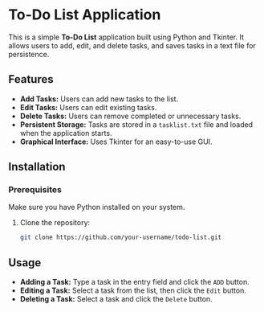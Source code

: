 # To-Do List Application

This is a simple **To-Do List** application built using Python and Tkinter. It allows users to add, edit, and delete tasks, and saves tasks in a text file for persistence.

## Features
- **Add Tasks:** Users can add new tasks to the list.
- **Edit Tasks:** Users can edit existing tasks.
- **Delete Tasks:** Users can remove completed or unnecessary tasks.
- **Persistent Storage:** Tasks are stored in a `tasklist.txt` file and loaded when the application starts.
- **Graphical Interface:** Uses Tkinter for an easy-to-use GUI.

## Installation
### Prerequisites
Make sure you have Python installed on your system.

1. Clone the repository:
   ```sh
   git clone https://github.com/your-username/todo-list.git
   ```

## Usage
- **Adding a Task:** Type a task in the entry field and click the `ADD` button.
- **Editing a Task:** Select a task from the list, then click the `Edit` button.
- **Deleting a Task:** Select a task and click the `Delete` button.
